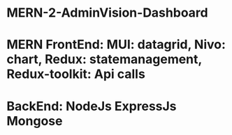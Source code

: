 # MERN-2-AdminVision-Dashboard

# MERN FrontEnd: MUI: datagrid, Nivo: chart, Redux: statemanagement, Redux-toolkit: Api calls 
# BackEnd: NodeJs ExpressJs Mongose
